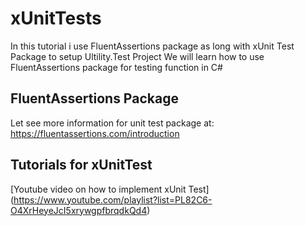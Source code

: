 # xUnitTests
In this tutorial i use FluentAssertions package as long with xUnit Test Package to setup Ultility.Test Project
We will learn how to use FluentAssertions package for testing function in C#

## FluentAssertions Package
Let see more information for unit test package at: https://fluentassertions.com/introduction
## Tutorials for xUnitTest
[Youtube video on how to implement xUnit Test] (https://www.youtube.com/playlist?list=PL82C6-O4XrHeyeJcI5xrywgpfbrqdkQd4)
